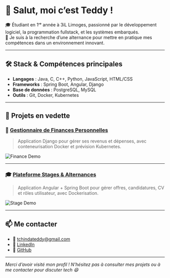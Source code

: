 # 👋 Salut, moi c’est Teddy !

🎓 Étudiant en 1ʳᵉ année à 3iL Limoges, passionné par le développement logiciel, la programmation fullstack, et les systèmes embarqués.  
🚀 Je suis à la recherche d’une alternance pour mettre en pratique mes compétences dans un environnement innovant.

---

## 🛠️ Stack & Compétences principales

- **Langages** : Java, C, C++, Python, JavaScript, HTML/CSS
- **Frameworks** : Spring Boot, Angular, Django
- **Base de données** : PostgreSQL, MySQL
- **Outils** : Git, Docker, Kubernetes

---

## 💼 Projets en vedette

### 🔧 [Gestionnaire de Finances Personnelles](https://github.com/Teddy-Aimerick-TCHINDA-TAKUETE/gestion_depenses)
> Application Django pour gérer ses revenus et dépenses, avec conteneurisation Docker et prévision Kubernetes.

![Finance Demo](https://raw.githubusercontent.com/Teddy-Aimerick-TCHINDA-TAKUETE/gestion_depenses/main/demo.gif)

---

### 🎓 [Plateforme Stages & Alternances](https://github.com/Teddy-Aimerick-TCHINDA-TAKUETE/gestion-stages-alternances)
> Application Angular + Spring Boot pour gérer offres, candidatures, CV et rôles utilisateur, avec Dockerisation.

![Stage Demo](https://raw.githubusercontent.com/Teddy-Aimerick-TCHINDA-TAKUETE/gestion-stages-alternances/main/stage_demo.gif)

---

## 📫 Me contacter

- 📧 [tchindateddy@gmail.com](mailto:tchindateddy@gmail.com)
- 💼 [LinkedIn](https://www.linkedin.com/in/teddy-aimerick-tchinda-takuete)
- 🔗 [GitHub](https://github.com/Teddy-Aimerick-TCHINDA-TAKUETE)

---

*Merci d’avoir visité mon profil ! N’hésitez pas à consulter mes projets ou à me contacter pour discuter tech 😄*
